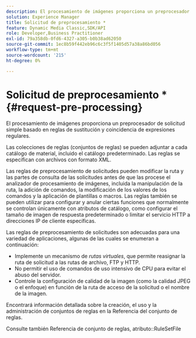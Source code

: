 ```yaml
---
description: El procesamiento de imágenes proporciona un preprocesador de solicitud simple basado en reglas de sustitución y coincidencia de expresiones regulares.
solution: Experience Manager
title: Solicitud de preprocesamiento *
feature: Dynamic Media Classic,SDK/API
role: Developer,Business Practitioner
exl-id: 79a358db-0fd6-4327-a305-b0b38ad62050
source-git-commit: 1ec8b59f442eb96c6c3f5f1405d57a38a86bd056
workflow-type: tm+mt
source-wordcount: '215'
ht-degree: 0%

---
```


# Solicitud de preprocesamiento *{#request-pre-processing}

El procesamiento de imágenes proporciona un preprocesador de solicitud simple basado en reglas de sustitución y coincidencia de expresiones regulares.

Las colecciones de reglas (conjuntos de reglas) se pueden adjuntar a cada catálogo de material, incluido el catálogo predeterminado. Las reglas se especifican con archivos con formato XML.

Las reglas de preprocesamiento de solicitudes pueden modificar la ruta y las partes de consulta de las solicitudes antes de que las procese el analizador de procesamiento de imágenes, incluida la manipulación de la ruta, la adición de comandos, la modificación de los valores de los comandos y la aplicación de plantillas o macros. Las reglas también se pueden utilizar para configurar y anular ciertas funciones que normalmente se controlan únicamente con atributos de catálogo, como configurar el tamaño de imagen de respuesta predeterminado o limitar el servicio HTTP a direcciones IP de cliente específicas.

Las reglas de preprocesamiento de solicitudes son adecuadas para una variedad de aplicaciones, algunas de las cuales se enumeran a continuación:

* Implemente un mecanismo de *rutas virtuales*, que permite reasignar la ruta de solicitud a las rutas de archivo, FTP y HTTP.
* No permitir el uso de comandos de uso intensivo de CPU para evitar el abuso del servidor.
* Controle la configuración de calidad de la imagen (como la calidad JPEG o el enfoque) en función de la ruta de acceso de la solicitud o el nombre de la imagen.

Encontrará información detallada sobre la creación, el uso y la administración de conjuntos de reglas en la Referencia del conjunto de reglas.

Consulte también Referencia de conjunto de reglas, atributo::RuleSetFile
